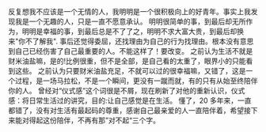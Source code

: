 反复想我不应该是一个无情的人，我明明是一个很积极向上的好青年。事实上我发现我是一个无趣的人，只是一直不愿意承认。
明明很简单的事，到最后却无所作为，明明是幸福的事，到最后总是不了了之，明明不求大富大贵，到最后却换来"你不了解我".
事后还觉得委屈，还找理由为自己的行为找理由。根本没有意思到自己已经伤害了自己最重要的人。不能这样了！要改变。
之前认为生活不就是财米油盐嘛，是的!比例很重，但不是全部，是自己看的太重了，眼界小的只能看到这些。
之前认为只要财米油盐充足，不就可以过的很幸福嘛，又错了，这是一个过程，是一场马拉松，不是一个瞬间，更没有一蹴而就，有的只有从始至终陪伴你的人。
曾经对“仪式感”这个词很是不屑，现在刷新了对他的重新认识，仪式感：将日常生活过的讲究，目的:让自己感觉是在生活。
懂了，20 多年来，一直都错了，没有对生活有最起码的尊重，感谢自己最亲爱的人一直陪伴着，希望接下来能对得起这份陪伴，不再有那”对不起“三个字。
